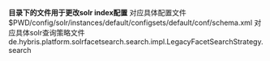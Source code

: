 **目录下的文件用于更改solr index配置** 
对应具体配置文件$PWD/config/solr/instances/default/configsets/default/conf/schema.xml
对应具体solr查询策略文件de.hybris.platform.solrfacetsearch.search.impl.LegacyFacetSearchStrategy.search
